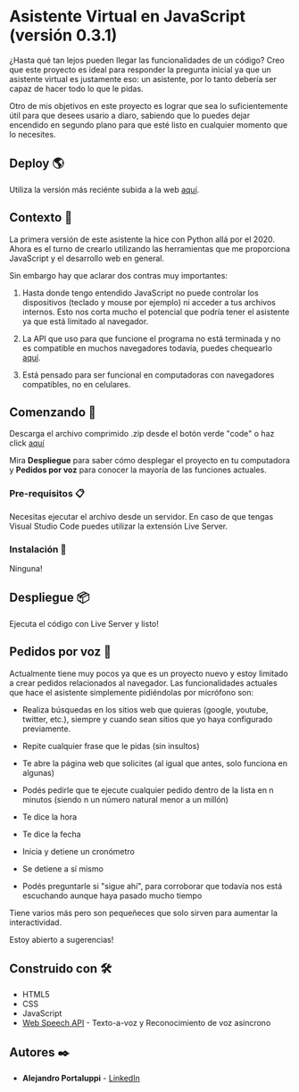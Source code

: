 # Asistente Virtual en JavaScript (versión 0.3.1)

¿Hasta qué tan lejos pueden llegar las funcionalidades de un código? Creo que este proyecto es ideal para responder la pregunta inicial ya que un asistente virtual es justamente eso: un asistente, por lo tanto debería ser capaz de hacer todo lo que le pidas.

Otro de mis objetivos en este proyecto es lograr que sea lo suficientemente útil para que desees usario a diaro, sabiendo que lo puedes dejar encendido en segundo plano para que esté listo en cualquier momento que lo necesites.

## Deploy 🌎

Utiliza la versión más reciénte subida a la web [aquí](https://asistentevirtual.netlify.app/).

## Contexto 📌

La primera versión de este asistente la hice con Python allá por el 2020. Ahora es el turno de crearlo utilizando las herramientas que me proporciona JavaScript y el desarrollo web en general.

Sin embargo hay que aclarar dos contras muy importantes:

1) Hasta donde tengo entendido JavaScript no puede controlar los dispositivos (teclado y mouse por ejemplo) ni acceder a tus archivos internos. Esto nos corta mucho el potencial que podría tener el asistente ya que está limitado al navegador.

2) La API que uso para que funcione el programa no está terminada y no es compatible en muchos navegadores todavía, puedes chequearlo [aquí](https://developer.mozilla.org/en-US/docs/Web/API/Web_Speech_API#browser_compatibility).

3) Está pensado para ser funcional en computadoras con navegadores compatibles, no en celulares.

## Comenzando 🚀

Descarga el archivo comprimido .zip desde el botón verde "code" o haz click [aquí](https://github.com/Ale6100/Asistente-Virtual-JS/archive/refs/heads/main.zip)

Mira **Despliegue** para saber cómo desplegar el proyecto en tu computadora y **Pedidos por voz** para conocer la mayoría de las funciones actuales.

### Pre-requisitos 📋

Necesitas ejecutar el archivo desde un servidor. En caso de que tengas Visual Studio Code puedes utilizar la extensión Live Server.

### Instalación 🔧

Ninguna!

## Despliegue 📦

Ejecuta el código con Live Server y listo!

## Pedidos por voz 🤖

Actualmente tiene muy pocos ya que es un proyecto nuevo y estoy limitado a crear pedidos relacionados al navegador. Las funcionalidades actuales que hace el asistente simplemente pidiéndolas por micrófono son:

* Realiza búsquedas en los sitios web que quieras (google, youtube, twitter, etc.), siempre y cuando sean sitios que yo haya configurado previamente.

* Repite cualquier frase que le pidas (sin insultos)

* Te abre la página web que solicites (al igual que antes, solo funciona en algunas)

* Podés pedirle que te ejecute cualquier pedido dentro de la lista en n minutos (siendo n un número natural menor a un millón)

* Te dice la hora

* Te dice la fecha

* Inicia y detiene un cronómetro

* Se detiene a sí mismo

* Podés preguntarle si "sigue ahí", para corroborar que todavía nos está escuchando aunque haya pasado mucho tiempo

Tiene varios más pero son pequeñeces que solo sirven para aumentar la interactividad.

Estoy abierto a sugerencias!

## Construido con 🛠️

* HTML5
* CSS
* JavaScript
* [Web Speech API](https://developer.mozilla.org/en-US/docs/Web/API/Web_Speech_API) - Texto-a-voz y Reconocimiento de voz asíncrono

## Autores ✒️

* **Alejandro Portaluppi** - [LinkedIn](https://www.linkedin.com/in/alejandro-portaluppi/)
